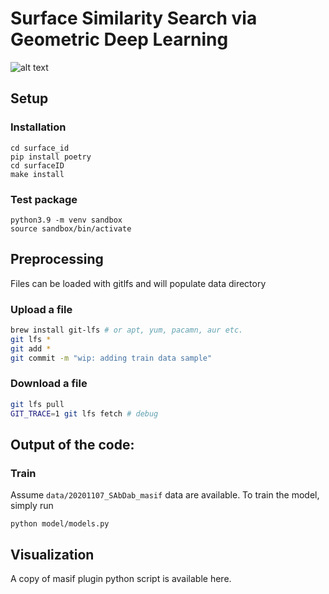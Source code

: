 # Surface Similarity Search via Geometric Deep Learning

![alt text](https://github.com/Sanofi-GitHub/LMR-SurfaceID/blob/main/data/toc.png?raw=true)

## Setup
### Installation 
```
cd surface_id
pip install poetry 
cd surfaceID
make install
```

### Test package

```
python3.9 -m venv sandbox
source sandbox/bin/activate
```

## Preprocessing 
Files can be loaded with gitlfs and will populate data directory

### Upload a file
```bash
brew install git-lfs # or apt, yum, pacamn, aur etc.
git lfs *
git add *
git commit -m "wip: adding train data sample"
```

### Download a file
```bash
git lfs pull
GIT_TRACE=1 git lfs fetch # debug
```

## Output of the code:


### Train
Assume `data/20201107_SAbDab_masif` data are available. To train the model, simply run 
```
python model/models.py
```

## Visualization

A copy of masif plugin python script is available here.